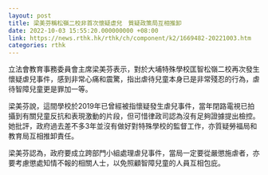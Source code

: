 ```yaml
---
layout: post
title: 梁美芬稱松嶺二校非首次懷疑虐兒　質疑政策局互相推卸
date: 2022-10-03 15:55:20.000000000 +08:00
link: https://news.rthk.hk/rthk/ch/component/k2/1669482-20221003.htm
categories: rthk
---
```


立法會教育事務委員會主席梁美芬表示，對於大埔特殊學校匡智松嶺二校再次發生懷疑虐兒事件，感到非常心痛和震驚，指出虐待兒童本身已是非常殘忍的行為，虐待智障兒童更是罪加一等。

梁美芬說，這間學校於2019年已曾經被指懷疑發生虐兒事件，當年閉路電視已拍攝到有關兒童反抗和表現激動的片段，但可惜律政司認為沒有足夠證據提出檢控。她批評，政府過去差不多3年並沒有做好對特殊學校的監督工作，亦質疑勞福局和教育局互相推卸責任。

梁美芬認為，政府要成立跨部門小組處理虐兒事件，當局一定要從嚴懲施虐者，亦要考慮懲處知情不報的相關人士，以免照顧智障兒童的人員互相包庇。

